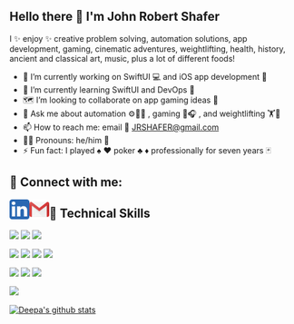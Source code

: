 <!--

Feel free to use my profile as a template. Cheers!

-->

## Hello there 👋 I'm **John Robert Shafer**
I ✨ enjoy ✨ creative problem solving, automation solutions, app development, gaming, cinematic adventures, weightlifting, health, history, ancient and classical art, music, plus a lot of different foods!

- 🔭 I’m currently working on SwiftUI 💻 and iOS app development 📳 
- 🌱 I’m currently learning SwiftUI and DevOps 🤖
- 🗺️ I’m looking to collaborate on app gaming ideas 🎲
- 💬 Ask me about automation ⚙️👩‍💻 , gaming 👾🎧 , and weightlifting 🏋️🥦
- 📫 How to reach me: email 📧 JRSHAFER@gmail.com
- 👨‍🚀 Pronouns: he/him 🕺
- ⚡ Fun fact: I played ♠️ ♥️ poker ♣️ ♦️ professionally for seven years 🃏


## 🤝 Connect with me:

<a href="https://www.linkedin.com/in/johnrobertshafer/"><img align="left" src="https://raw.githubusercontent.com/gitjrs/GitJRS/main/5296501_linkedin_network_linkedin logo_icon.png" alt="John Robert Shafer | LinkedIn" width="35px"/></a>

<a href="mailto:jrshafer@gmail.com"><img align="left" src="https://raw.githubusercontent.com/GitJRS/GitJRS/main/2993691_brand_brands_gmail_logo_logos_icon.png" alt="John Robert Shafer | Gmail" width="35px"/></a>


## 💼 Technical Skills

![](https://img.shields.io/badge/Code-Java-informational?style=flat&logo=openjdk&color=ED8B00&logoColor=ED8B00)
![](https://img.shields.io/badge/Code-Swift-informational?style=flat&logo=Swift&labelColor=lightgray&color=F05138&logoColor=F05138)
![](https://img.shields.io/badge/Code-python-informational?style=flat&logo=python&color=3776AB&logoColor=FFDF5A)

![](https://img.shields.io/badge/Tools-Xcode-informational?style=flat&logo=XCode&labelColor=lightgray&color=147EFB&logoColor=147EFB)
![](https://img.shields.io/badge/Tools-Figma-informational?style=flat&logo=Figma&color=F24E1E)
![](https://img.shields.io/badge/Tools-Git-informational?style=flat&logo=Git&color=F05032)
![](https://img.shields.io/badge/Tools-GitHub-informational?style=flat&logo=GitHub&color=181717)

![](https://img.shields.io/badge/TestingTools-pytest-informational?style=flat&logo=pytest)
![](https://img.shields.io/badge/TestingTools-Jenkins-informational?style=flat&logo=Jenkins&labelColor=lightgray&color=D24939&logoColor=D24939)
![](https://img.shields.io/badge/TestingTools-githubactions-informational?style=flat&logo=githubactions)

![](https://img.shields.io/badge/Platform-docker-informational?style=flat&logo=Docker&color=1D63ED&logoColor=1D63ED)


[![Deepa's github stats](https://github-readme-stats.vercel.app/api?username=gitjrs)](https://github.com/GitJRS)


